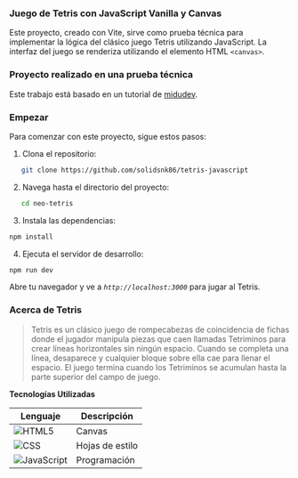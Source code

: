 ### Juego de Tetris con JavaScript Vanilla y Canvas

Este proyecto, creado con Vite, sirve como prueba técnica para implementar la lógica del clásico juego Tetris utilizando JavaScript. La interfaz del juego se renderiza utilizando el elemento HTML `<canvas>`.

### Proyecto realizado en una prueba técnica

Este trabajo está basado en un tutorial de <a href="https://github.com/midudev">midudev</a>.

### Empezar

Para comenzar con este proyecto, sigue estos pasos:

1. Clona el repositorio:

```bash
   git clone https://github.com/solidsnk86/tetris-javascript
```

2. Navega hasta el directorio del proyecto:

```bash
   cd neo-tetris
```

3. Instala las dependencias:

```bash
npm install
```

4. Ejecuta el servidor de desarrollo:

```bash
npm run dev
```

Abre tu navegador y ve a _`http://localhost:3000`_ para jugar al Tetris.

### Acerca de Tetris

> Tetris es un clásico juego de rompecabezas de coincidencia de fichas donde el jugador manipula piezas que caen llamadas Tetriminos para crear líneas horizontales sin ningún espacio. Cuando se completa una línea, desaparece y cualquier bloque sobre ella cae para llenar el espacio. El juego termina cuando los Tetriminos se acumulan hasta la parte superior del campo de juego.

**Tecnologías Utilizadas**

| Lenguaje                                                                                             | Descripción     |
| ---------------------------------------------------------------------------------------------------- | --------------- |
| ![HTML5](https://img.shields.io/badge/HTML5-%23E34F26.svg?logo=html5&logoColor=white)                | Canvas          |
| ![CSS](https://img.shields.io/badge/CSS-%231572B6.svg?logo=css3&logoColor=white)                     | Hojas de estilo |
| ![JavaScript](https://img.shields.io/badge/JavaScript-%23F7DF1E.svg?logo=javascript&logoColor=black) | Programación    |
